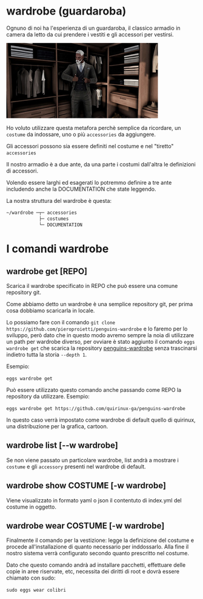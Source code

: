 # wardrobe (guardaroba)

Ognuno di noi ha l'esperienza di un guardaroba, il classico armadio in camera da letto da cui prendere i vestiti e gli accessori per vestirsi.

![wardorbe](./images/wardrobe/51616859915_5f8eaabfa4_w.jpg)


Ho voluto utilizzare questa metafora perchè semplice da ricordare, un ```costume``` da indossare, uno o più ```accessories``` da aggiungere. 

Gli accessori possono sia essere definiti nel costume e nel "tiretto" ```accessories```

Il nostro armadio è a due ante, da una parte i costumi dall'altra le definizioni di accessori. 

Volendo essere larghi ed esagerati lo potremmo definire a tre ante includendo anche la DOCUMENTATION che state leggendo.

La nostra struttura del wardrobe è questa:

```
~/wardrobe ─┬─ accessories
            ├─ costumes 
            └─ DOCUMENTATION
```

# I comandi wardrobe

## wardrobe get [REPO]

Scarica il wardrobe specificato in REPO che può essere una comune repository git. 

Come abbiamo detto un wardrobe è una semplice repository git, per prima cosa dobbiamo scaricarla in locale. 

Lo possiamo fare con il comando ```git clone https://github.com/pieroproietti/penguins-wardrobe``` e lo faremo per lo sviluppo, però dato che in questo modo avremo sempre la noia di utilizzare un path per wardrobe diverso, per ovviare è stato aggiunto il comando ```eggs wardrobe get``` che scarica la repository [penguins-wardrobe](https://github.com/pieroproietti/penguins-wardrobe) senza trascinarsi indietro tutta la storia ```--depth 1```.

Esempio:

```eggs wardrobe get```

Può essere utilizzato questo comando anche passando come REPO la repository da utilizzare. Esempio:

```eggs wardrobe get https://github.com/quirinux-ga/penguins-wardrobe```

In questo caso verrà impostato come wardrobe di default quello di quirinux, una distribuzione per la grafica, cartoon.


## wardrobe list [--w wardrobe]
Se non viene passato un particolare wardrobe, list andrà a mostrare i ```costume``` e gli ```accessory``` presenti nel wardrobe di default.

## wardrobe show COSTUME [-w wardrobe]

Viene visualizzato in formato yaml o json il contentuto di index.yml del costume in oggetto.


## wardrobe wear COSTUME [-w wardrobe]
Finalmente il comando per la vestizione: legge la definizione del costume e procede all'installazione di quanto necessario per inddossarlo. Alla fine il nostro sistema verrà configurato secondo quanto prescritto nel costume.

Dato che questo comando andrà ad installare pacchetti, effettuare delle copie in aree riservate, etc, necessita dei diritti di root e dovrà essere chiamato con sudo:

```sudo eggs wear colibri```

